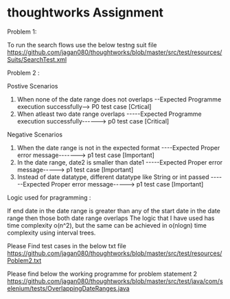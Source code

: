 # thoughtworks Assignment

Problem 1:

To run the search flows use the below testng suit file
https://github.com/jagan080/thoughtworks/blob/master/src/test/resources/Suits/SearchTest.xml


Problem 2 : 

Postive Scenarios

1. When none of the date range does not overlaps --Expected Programme execution successfully--> P0 test case [Crtical]
2. When atleast two date range overlaps -----Expected Programme execution successfully------> p0 test case [Critical]

Negative Scenarios

1. When the date range is not in the expected format ----Expected Proper error message-------> p1 test case [Important]
2. In the date range, date2 is smaller than date1 -----Expected Proper error message-----> p1 test case [Important]
2. Instead of date datatype, different datatype like String or int passed ------Expected Proper error message-----> p1 test case [Important]


Logic used for pragramming :

If end date in the date range is greater than any of the start date in the date range then those both date range overlaps
The logic that I have used has time complexity o(n^2), but the same can be achieved in o(nlogn) time complexity using interval trees.

Please Find test cases in the below txt file
https://github.com/jagan080/thoughtworks/blob/master/src/test/resources/Poblem2.txt

Please find below the working programme for problem statement 2
https://github.com/jagan080/thoughtworks/blob/master/src/test/java/com/selenium/tests/OverlappingDateRanges.java
